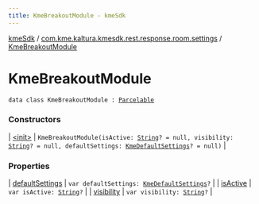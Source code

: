 ```yaml
---
title: KmeBreakoutModule - kmeSdk
---
```


[kmeSdk](../../index.html) / [com.kme.kaltura.kmesdk.rest.response.room.settings](../index.html) / [KmeBreakoutModule](./index.html)

# KmeBreakoutModule

`data class KmeBreakoutModule : `[`Parcelable`](https://developer.android.com/reference/android/os/Parcelable.html)

### Constructors

| [&lt;init&gt;](-init-.html) | `KmeBreakoutModule(isActive: `[`String`](https://kotlinlang.org/api/latest/jvm/stdlib/kotlin/-string/index.html)`? = null, visibility: `[`String`](https://kotlinlang.org/api/latest/jvm/stdlib/kotlin/-string/index.html)`? = null, defaultSettings: `[`KmeDefaultSettings`](../-kme-default-settings/index.html)`? = null)` |

### Properties

| [defaultSettings](default-settings.html) | `var defaultSettings: `[`KmeDefaultSettings`](../-kme-default-settings/index.html)`?` |
| [isActive](is-active.html) | `var isActive: `[`String`](https://kotlinlang.org/api/latest/jvm/stdlib/kotlin/-string/index.html)`?` |
| [visibility](visibility.html) | `var visibility: `[`String`](https://kotlinlang.org/api/latest/jvm/stdlib/kotlin/-string/index.html)`?` |

